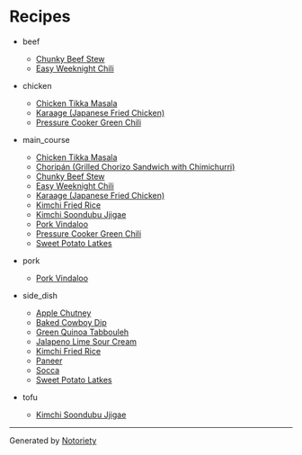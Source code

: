 # Recipes

* beef
  * [Chunky Beef Stew](recipes/chunky-beef-stew.md)
  * [Easy Weeknight Chili](recipes/easy-weeknight-chili.md)

* chicken
  * [Chicken Tikka Masala](recipes/chicken-tikka-masala.md)
  * [Karaage (Japanese Fried Chicken)](recipes/karage-japanese-fried-chicken.md)
  * [Pressure Cooker Green Chili](recipes/pressure-cooker-green-chili.md)

* main_course
  * [Chicken Tikka Masala](recipes/chicken-tikka-masala.md)
  * [Choripán (Grilled Chorizo Sandwich with Chimichurri)](recipes/choripan-grilled-chorizo-sandwiches.md)
  * [Chunky Beef Stew](recipes/chunky-beef-stew.md)
  * [Easy Weeknight Chili](recipes/easy-weeknight-chili.md)
  * [Karaage (Japanese Fried Chicken)](recipes/karage-japanese-fried-chicken.md)
  * [Kimchi Fried Rice](recipes/kimchi-fried-rice.md)
  * [Kimchi Soondubu Jjigae](recipes/kimchi-soondubu-jigae.md)
  * [Pork Vindaloo](recipes/pork-vindaloo.md)
  * [Pressure Cooker Green Chili](recipes/pressure-cooker-green-chili.md)
  * [Sweet Potato Latkes](recipes/sweet-potato-latkes.md)

* pork
  * [Pork Vindaloo](recipes/pork-vindaloo.md)

* side_dish
  * [Apple Chutney](recipes/apple-chutney.md)
  * [Baked Cowboy Dip](recipes/baked-cowboy-dip.md)
  * [Green Quinoa Tabbouleh](recipes/green-quinoa-tabbouleh.md)
  * [Jalapeno Lime Sour Cream](recipes/jalapeno-lime-sour-cream.md)
  * [Kimchi Fried Rice](recipes/kimchi-fried-rice.md)
  * [Paneer](recipes/paneer.md)
  * [Socca](recipes/socca.md)
  * [Sweet Potato Latkes](recipes/sweet-potato-latkes.md)

* tofu
  * [Kimchi Soondubu Jjigae](recipes/kimchi-soondubu-jigae.md)

---

Generated by [Notoriety](https://github.com/aoswalt/notoriety)
